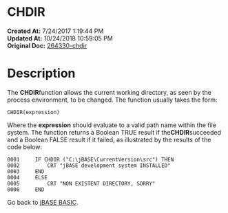 # CHDIR

**Created At:** 7/24/2017 1:19:44 PM  
**Updated At:** 10/24/2018 10:59:05 PM  
**Original Doc:** [264330-chdir](https://docs.jbase.com/36868-jbase-basic/264330-chdir)  


# Description

The **CHDIR**function allows the current working directory, as seen by the process environment, to be changed. The function usually takes the form:

```
CHDIR(expression)
```

Where the **expression** should evaluate to a valid path name within the file system. The function returns a Boolean TRUE result if the**CHDIR**succeeded and a Boolean FALSE result if it failed, as illustrated by the results of the code below:

```
0001     IF CHDIR ("C:\jBASE\CurrentVersion\src") THEN
0002         CRT "jBASE development system INSTALLED"
0003     END
0004     ELSE
0005         CRT "NON EXISTENT DIRECTORY, SORRY"
0006     END
```



Go back to [jBASE BASIC](263498-jbase-basic).
